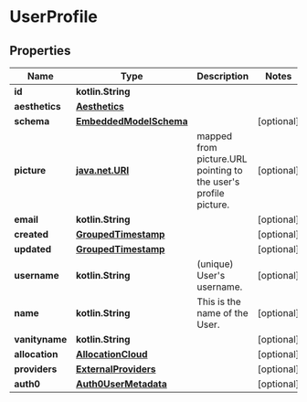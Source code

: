 
# UserProfile

## Properties
Name | Type | Description | Notes
------------ | ------------- | ------------- | -------------
**id** | **kotlin.String** |  | 
**aesthetics** | [**Aesthetics**](Aesthetics.md) |  | 
**schema** | [**EmbeddedModelSchema**](EmbeddedModelSchema.md) |  |  [optional]
**picture** | [**java.net.URI**](java.net.URI.md) | mapped from picture.URL pointing to the user&#39;s profile picture.  |  [optional]
**email** | **kotlin.String** |  |  [optional]
**created** | [**GroupedTimestamp**](GroupedTimestamp.md) |  |  [optional]
**updated** | [**GroupedTimestamp**](GroupedTimestamp.md) |  |  [optional]
**username** | **kotlin.String** |  (unique) User&#39;s username.   |  [optional]
**name** | **kotlin.String** | This is the name of the User. |  [optional]
**vanityname** | **kotlin.String** |  |  [optional]
**allocation** | [**AllocationCloud**](AllocationCloud.md) |  |  [optional]
**providers** | [**ExternalProviders**](ExternalProviders.md) |  |  [optional]
**auth0** | [**Auth0UserMetadata**](Auth0UserMetadata.md) |  |  [optional]



